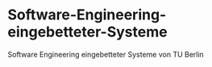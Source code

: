 # Software-Engineering-eingebetteter-Systeme
Software Engineering eingebetteter Systeme von TU Berlin
